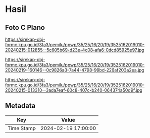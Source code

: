 # Hasil

## Foto C Plano

https://sirekap-obj-formc.kpu.go.id/3fa3/pemilu/ppwp/35/25/16/20/19/3525162019010-20240215-012855--5c605b69-d23e-4c08-afa6-0dcd85925e97.jpg

https://sirekap-obj-formc.kpu.go.id/3fa3/pemilu/ppwp/35/25/16/20/19/3525162019010-20240219-160146--0c9826a3-7a44-4798-99bd-226af203a2ea.jpg

https://sirekap-obj-formc.kpu.go.id/3fa3/pemilu/ppwp/35/25/16/20/19/3525162019010-20240215-013310--3ada7eaf-60c8-407c-b240-064374a50d9f.jpg


## Metadata

| Key        | Value               |
| ---------- | ------------------- |
| Time Stamp | 2024-02-19 17:00:00 |



